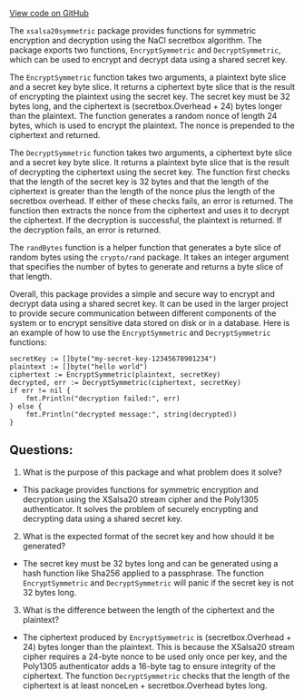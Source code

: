 [View code on GitHub](https://github.com/cosmos/cosmos-sdk.git/crypto/xsalsa20symmetric/symmetric.go)

The `xsalsa20symmetric` package provides functions for symmetric encryption and decryption using the NaCl secretbox algorithm. The package exports two functions, `EncryptSymmetric` and `DecryptSymmetric`, which can be used to encrypt and decrypt data using a shared secret key. 

The `EncryptSymmetric` function takes two arguments, a plaintext byte slice and a secret key byte slice. It returns a ciphertext byte slice that is the result of encrypting the plaintext using the secret key. The secret key must be 32 bytes long, and the ciphertext is (secretbox.Overhead + 24) bytes longer than the plaintext. The function generates a random nonce of length 24 bytes, which is used to encrypt the plaintext. The nonce is prepended to the ciphertext and returned.

The `DecryptSymmetric` function takes two arguments, a ciphertext byte slice and a secret key byte slice. It returns a plaintext byte slice that is the result of decrypting the ciphertext using the secret key. The function first checks that the length of the secret key is 32 bytes and that the length of the ciphertext is greater than the length of the nonce plus the length of the secretbox overhead. If either of these checks fails, an error is returned. The function then extracts the nonce from the ciphertext and uses it to decrypt the ciphertext. If the decryption is successful, the plaintext is returned. If the decryption fails, an error is returned.

The `randBytes` function is a helper function that generates a byte slice of random bytes using the `crypto/rand` package. It takes an integer argument that specifies the number of bytes to generate and returns a byte slice of that length.

Overall, this package provides a simple and secure way to encrypt and decrypt data using a shared secret key. It can be used in the larger project to provide secure communication between different components of the system or to encrypt sensitive data stored on disk or in a database. Here is an example of how to use the `EncryptSymmetric` and `DecryptSymmetric` functions:

```
secretKey := []byte("my-secret-key-12345678901234")
plaintext := []byte("hello world")
ciphertext := EncryptSymmetric(plaintext, secretKey)
decrypted, err := DecryptSymmetric(ciphertext, secretKey)
if err != nil {
    fmt.Println("decryption failed:", err)
} else {
    fmt.Println("decrypted message:", string(decrypted))
}
```
## Questions: 
 1. What is the purpose of this package and what problem does it solve?
- This package provides functions for symmetric encryption and decryption using the XSalsa20 stream cipher and the Poly1305 authenticator. It solves the problem of securely encrypting and decrypting data using a shared secret key.

2. What is the expected format of the secret key and how should it be generated?
- The secret key must be 32 bytes long and can be generated using a hash function like Sha256 applied to a passphrase. The function `EncryptSymmetric` and `DecryptSymmetric` will panic if the secret key is not 32 bytes long.

3. What is the difference between the length of the ciphertext and the plaintext?
- The ciphertext produced by `EncryptSymmetric` is (secretbox.Overhead + 24) bytes longer than the plaintext. This is because the XSalsa20 stream cipher requires a 24-byte nonce to be used only once per key, and the Poly1305 authenticator adds a 16-byte tag to ensure integrity of the ciphertext. The function `DecryptSymmetric` checks that the length of the ciphertext is at least nonceLen + secretbox.Overhead bytes long.